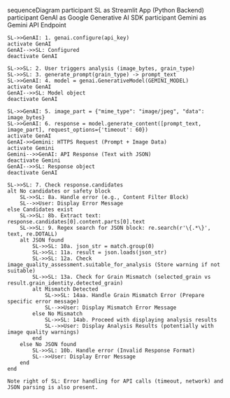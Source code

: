 sequenceDiagram
    participant SL as Streamlit App (Python Backend)
    participant GenAI as Google Generative AI SDK
    participant Gemini as Gemini API Endpoint

    SL->>GenAI: 1. genai.configure(api_key)
    activate GenAI
    GenAI-->>SL: Configured
    deactivate GenAI

    SL->>SL: 2. User triggers analysis (image_bytes, grain_type)
    SL->>SL: 3. generate_prompt(grain_type) -> prompt_text
    SL->>GenAI: 4. model = genai.GenerativeModel(GEMINI_MODEL)
    activate GenAI
    GenAI-->>SL: Model object
    deactivate GenAI
    
    SL->>GenAI: 5. image_part = {"mime_type": "image/jpeg", "data": image_bytes}
    SL->>GenAI: 6. response = model.generate_content([prompt_text, image_part], request_options={'timeout': 60})
    activate GenAI
    GenAI->>Gemini: HTTPS Request (Prompt + Image Data)
    activate Gemini
    Gemini-->>GenAI: API Response (Text with JSON)
    deactivate Gemini
    GenAI-->>SL: Response object
    deactivate GenAI

    SL->>SL: 7. Check response.candidates
    alt No candidates or safety block
        SL->>SL: 8a. Handle error (e.g., Content Filter Block)
        SL-->>User: Display Error Message
    else Candidates exist
        SL->>SL: 8b. Extract text: response.candidates[0].content.parts[0].text
        SL->>SL: 9. Regex search for JSON block: re.search(r'\{.*\}', text, re.DOTALL)
        alt JSON found
            SL->>SL: 10a. json_str = match.group(0)
            SL->>SL: 11a. result = json.loads(json_str)
            SL->>SL: 12a. Check image_quality_assessment.suitable_for_analysis (Store warning if not suitable)
            SL->>SL: 13a. Check for Grain Mismatch (selected_grain vs result.grain_identity.detected_grain)
            alt Mismatch Detected
                SL->>SL: 14aa. Handle Grain Mismatch Error (Prepare specific error message)
                SL-->>User: Display Mismatch Error Message
            else No Mismatch
                SL->>SL: 14ab. Proceed with displaying analysis results
                SL-->>User: Display Analysis Results (potentially with image quality warnings)
            end
        else No JSON found
            SL->>SL: 10b. Handle error (Invalid Response Format)
            SL-->>User: Display Error Message
        end
    end

    Note right of SL: Error handling for API calls (timeout, network) and JSON parsing is also present.
